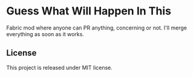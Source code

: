 # Guess What Will Happen In This

Fabric mod where anyone can PR anything, concerning or not. I'll merge everything as soon as it works. 

## License

This project is released under MIT license.
